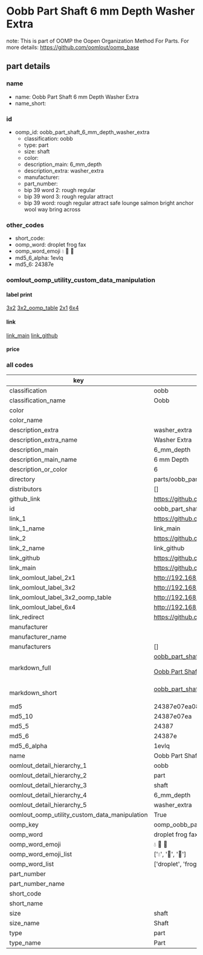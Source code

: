 # Oobb Part Shaft 6 mm Depth Washer Extra  

note: This is part of OOMP the Oopen Organization Method For Parts. For more details: https://github.com/oomlout/oomp_base

##  part details
  







### name
* name: Oobb Part Shaft 6 mm Depth Washer Extra
* name_short: 
### id
* oomp_id: oobb_part_shaft_6_mm_depth_washer_extra
  * classification: oobb
  * type: part
  * size: shaft
  * color: 
  * description_main: 6_mm_depth
  * description_extra: washer_extra
  * manufacturer: 
  * part_number: 
  * bip 39 word 2: rough regular
  * bip 39 word 3: rough regular attract
  * bip 39 word: rough regular attract safe lounge salmon bright anchor wool way bring across

### other_codes
* short_code: 
* oomp_word: droplet frog fax
* oomp_word_emoji :droplet: :frog: :fax:
* md5_6_alpha: 1evlq
* md5_6: 24387e






### oomlout_oomp_utility_custom_data_manipulation
#### label print
[3x2](http://192.168.1.245:1112/?label=oomp%201evlq)
[3x2_oomp_table](http://192.168.1.108:1112/?label=oomp%201evlq)
[2x1](http://192.168.1.242:1112/?label=oomp%201evlq)
[6x4](http://192.168.1.55:1112/?label=oomp%201evlq)    

#### link

[link_main](https://github.com/oomlout/oomlout_oomp_version_1_messy/tree/main/parts/oobb_part_shaft_6_mm_depth_washer_extra) [link_github](https://github.com/oomlout/oomlout_oomp_version_1_messy/tree/main/parts/oobb_part_shaft_6_mm_depth_washer_extra)                             

#### price







### all codes 
| key | value |  
| --- | --- |  
| classification | oobb |  
| classification_name | Oobb |  
| color |  |  
| color_name |  |  
| description_extra | washer_extra |  
| description_extra_name | Washer Extra |  
| description_main | 6_mm_depth |  
| description_main_name | 6 mm Depth |  
| description_or_color | 6 |  
| directory | parts/oobb_part_shaft_6_mm_depth_washer_extra |  
| distributors | [] |  
| github_link | https://github.com/oomlout/oomlout_oomp_part_src/tree/main/parts/oobb_part_shaft_6_mm_depth_washer_extra |  
| id | oobb_part_shaft_6_mm_depth_washer_extra |  
| link_1 | https://github.com/oomlout/oomlout_oomp_version_1_messy/tree/main/parts/oobb_part_shaft_6_mm_depth_washer_extra |  
| link_1_name | link_main |  
| link_2 | https://github.com/oomlout/oomlout_oomp_version_1_messy/tree/main/parts/oobb_part_shaft_6_mm_depth_washer_extra |  
| link_2_name | link_github |  
| link_github | https://github.com/oomlout/oomlout_oomp_version_1_messy/tree/main/parts/oobb_part_shaft_6_mm_depth_washer_extra |  
| link_main | https://github.com/oomlout/oomlout_oomp_version_1_messy/tree/main/parts/oobb_part_shaft_6_mm_depth_washer_extra |  
| link_oomlout_label_2x1 | http://192.168.1.242:1112/?label=oomp%201evlq |  
| link_oomlout_label_3x2 | http://192.168.1.245:1112/?label=oomp%201evlq |  
| link_oomlout_label_3x2_oomp_table | http://192.168.1.108:1112/?label=oomp%201evlq |  
| link_oomlout_label_6x4 | http://192.168.1.55:1112/?label=oomp%201evlq |  
| link_redirect | https://github.com/oomlout/oomlout_oomp_version_1_messy/tree/main/parts/oobb_part_shaft_6_mm_depth_washer_extra |  
| manufacturer |  |  
| manufacturer_name |  |  
| manufacturers | [] |  
| markdown_full | [oobb_part_shaft_6_mm_depth_washer_extra](none)<br>[](none)<br>[Oobb Part Shaft 6 Mm Depth Washer Extra](none)<br><br> |  
| markdown_short | [oobb_part_shaft_6_mm_depth_washer_extra](none)<br><br> |  
| md5 | 24387e07ea086382f9c22be01dad35e2 |  
| md5_10 | 24387e07ea |  
| md5_5 | 24387 |  
| md5_6 | 24387e |  
| md5_6_alpha | 1evlq |  
| name | Oobb Part Shaft 6 mm Depth Washer Extra |  
| oomlout_detail_hierarchy_1 | oobb |  
| oomlout_detail_hierarchy_2 | part |  
| oomlout_detail_hierarchy_3 | shaft |  
| oomlout_detail_hierarchy_4 | 6_mm_depth |  
| oomlout_detail_hierarchy_5 | washer_extra |  
| oomlout_oomp_utility_custom_data_manipulation | True |  
| oomp_key | oomp_oobb_part_shaft_6_mm_depth_washer_extra |  
| oomp_word | droplet frog fax |  
| oomp_word_emoji | :droplet: :frog: :fax: |  
| oomp_word_emoji_list | [':droplet:', ':frog:', ':fax:'] |  
| oomp_word_list | ['droplet', 'frog', 'fax'] |  
| part_number |  |  
| part_number_name |  |  
| short_code |  |  
| short_name |  |  
| size | shaft |  
| size_name | Shaft |  
| type | part |  
| type_name | Part |  
